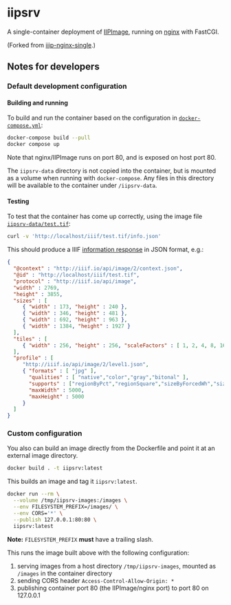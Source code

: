 # iipsrv

A single-container deployment of [IIPImage](https://iipimage.sourceforge.io),
running on [nginx](http://nginx.org/en/) with FastCGI.

(Forked from [iiip-nginx-single](https://git.lib.berkeley.edu/lap/iiip-nginx-single).)

## Notes for developers

### Default development configuration

#### Building and running

To build and run the container based on the configuration in
[`docker-compose.yml`](docker-compose.yml):

```sh
docker-compose build --pull
docker compose up
```

Note that nginx/IIPImage runs on port 80, and is exposed on host port 80.

The `iipsrv-data` directory is not copied into the container, but is mounted
as a volume when running with `docker-compose`. Any files in this directory
will be available to the container under `/iipsrv-data`.

#### Testing

To test that the container has come up correctly, using the image file
[`iipsrv-data/test.tif`](iipsrv-data/test.tif):

```sh
curl -v 'http://localhost/iiif/test.tif/info.json'
```

This should produce a IIIF [information response](https://iiif.io/api/image/2.0/#information-request)
in JSON format, e.g.:

```json
{
  "@context" : "http://iiif.io/api/image/2/context.json",
  "@id" : "http://localhost/iiif/test.tif",
  "protocol" : "http://iiif.io/api/image",
  "width" : 2769,
  "height" : 3855,
  "sizes" : [
     { "width" : 173, "height" : 240 },
     { "width" : 346, "height" : 481 },
     { "width" : 692, "height" : 963 },
     { "width" : 1384, "height" : 1927 }
  ],
  "tiles" : [
     { "width" : 256, "height" : 256, "scaleFactors" : [ 1, 2, 4, 8, 16 ] }
  ],
  "profile" : [
     "http://iiif.io/api/image/2/level1.json",
     { "formats" : [ "jpg" ],
       "qualities" : [ "native","color","gray","bitonal" ],
       "supports" : ["regionByPct","regionSquare","sizeByForcedWh","sizeByWh","sizeAboveFull","rotationBy90s","mirroring"],
       "maxWidth" : 5000,
       "maxHeight" : 5000
     }
  ]
}
```

### Custom configuration 

You also can build an image directly from the Dockerfile and point it at an
external image directory.


```sh
docker build . -t iipsrv:latest
```

This builds an image and tag it `iipsrv:latest`.

```sh
docker run --rm \
  --volume /tmp/iipsrv-images:/images \
  --env FILESYSTEM_PREFIX=/images/ \
  --env CORS='*' \
  --publish 127.0.0.1:80:80 \
  iipsrv:latest
```

**Note:** `FILESYSTEM_PREFIX` **must** have a trailing slash.

This runs the image built above with the following configuration:

1. serving images from a host directory `/tmp/iipsrv-images`, mounted as `/images` in the container directory
2. sending CORS header `Access-Control-Allow-Origin: *`
3. publishing container port 80 (the IIPImage/nginx port) to port 80 on 127.0.0.1
